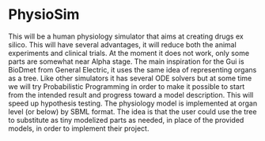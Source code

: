 # PhysioSim
This will be a human physiology simulator that aims at creating drugs ex silico. This will have several advantages, it will reduce both the animal experiments and clinical trials. At the moment it does not work, only some parts are somewhat near Alpha stage. The main inspiration for the Gui is BioDmet from General Electric, it uses the same idea of representing organs as a tree. Like other simulators it has several ODE solvers but at some time we will try Probabilistic Programming in order to make it possible to start from the intended result and progress toward a model description. This will speed up hypothesis testing. The physiology model is implemented at organ level (or below) by SBML format. The idea is that the user could use the tree to substitute as tiny modelized parts as needed, in place of the provided models, in order to implement their project.
